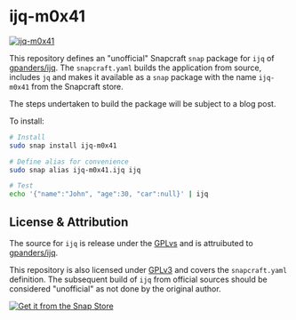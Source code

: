 # ijq-m0x41
[![ijq-m0x41](https://snapcraft.io/ijq-m0x41/badge.svg)](https://snapcraft.io/ijq-m0x41)

This repository defines an "unofficial" Snapcraft `snap` package for `ijq` of [gpanders/ijq](https://sr.ht/~gpanders/ijq/).  The `snapcraft.yaml` builds the application from source, includes `jq` and makes it available as a `snap` package with the name `ijq-m0x41` from the Snapcraft store. 

The steps undertaken to build the package will be subject to a blog post.

To install:

```bash
# Install
sudo snap install ijq-m0x41

# Define alias for convenience
sudo snap alias ijq-m0x41.ijq ijq

# Test
echo '{"name":"John", "age":30, "car":null}' | ijq
```

## License & Attribution
The source for `ijq` is release under the [GPLvs](https://git.sr.ht/~gpanders/ijq/tree/v0.3.8/item/README.md) and is attruibuted to [gpanders/ijq](https://sr.ht/~gpanders/ijq/).

This repository is also licensed under [GPLv3](https://www.gnu.org/licenses/gpl-3.0.en.html) and covers the `snapcraft.yaml` definition.  The subsequent build of `ijq` from official sources should be considered "unofficial" as not done by the original author.

[![Get it from the Snap Store](https://snapcraft.io/static/images/badges/en/snap-store-black.svg)](https://snapcraft.io/ijq-m0x41)
